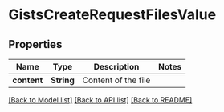 # GistsCreateRequestFilesValue

## Properties

Name | Type | Description | Notes
------------ | ------------- | ------------- | -------------
**content** | **String** | Content of the file | 

[[Back to Model list]](../README.md#documentation-for-models) [[Back to API list]](../README.md#documentation-for-api-endpoints) [[Back to README]](../README.md)


